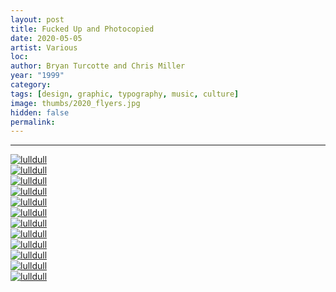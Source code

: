 ```yaml
---
layout: post
title: Fucked Up and Photocopied
date: 2020-05-05
artist: Various
loc: 
author: Bryan Turcotte and Chris Miller
year: "1999"
category: 
tags: [design, graphic, typography, music, culture]
image: thumbs/2020_flyers.jpg
hidden: false
permalink:
---
```






---



<div class="post_image">
	<a href="{{ site.baseurl }}/images/posts/2020_flyers/001.jpg" target="_blank">
	<img src="{{ site.baseurl }}/images/posts/2020_flyers/001.jpg" alt="lulldull"></a>
</div>

<div class="post_image">
	<a href="{{ site.baseurl }}/images/posts/2020_flyers/002.jpg" target="_blank">
	<img src="{{ site.baseurl }}/images/posts/2020_flyers/002.jpg" alt="lulldull"></a>
</div>

<div class="post_image">
	<a href="{{ site.baseurl }}/images/posts/2020_flyers/003.jpg" target="_blank">
	<img src="{{ site.baseurl }}/images/posts/2020_flyers/003.jpg" alt="lulldull"></a>
</div>

<div class="post_image">
	<a href="{{ site.baseurl }}/images/posts/2020_flyers/004.jpg" target="_blank">
	<img src="{{ site.baseurl }}/images/posts/2020_flyers/004.jpg" alt="lulldull"></a>
</div>

<div class="post_image">
	<a href="{{ site.baseurl }}/images/posts/2020_flyers/005.jpg" target="_blank">
	<img src="{{ site.baseurl }}/images/posts/2020_flyers/005.jpg" alt="lulldull"></a>
</div>

<div class="post_image">
	<a href="{{ site.baseurl }}/images/posts/2020_flyers/006.jpg" target="_blank">
	<img src="{{ site.baseurl }}/images/posts/2020_flyers/006.jpg" alt="lulldull"></a>
</div>

<div class="post_image">
	<a href="{{ site.baseurl }}/images/posts/2020_flyers/007.jpg" target="_blank">
	<img src="{{ site.baseurl }}/images/posts/2020_flyers/007.jpg" alt="lulldull"></a>
</div>

<div class="post_image">
	<a href="{{ site.baseurl }}/images/posts/2020_flyers/008.jpg" target="_blank">
	<img src="{{ site.baseurl }}/images/posts/2020_flyers/008.jpg" alt="lulldull"></a>
</div>

<div class="post_image">
	<a href="{{ site.baseurl }}/images/posts/2020_flyers/009.jpg" target="_blank">
	<img src="{{ site.baseurl }}/images/posts/2020_flyers/009.jpg" alt="lulldull"></a>
</div>

<div class="post_image">
	<a href="{{ site.baseurl }}/images/posts/2020_flyers/010.jpg" target="_blank">
	<img src="{{ site.baseurl }}/images/posts/2020_flyers/010.jpg" alt="lulldull"></a>
</div>

<div class="post_image">
	<a href="{{ site.baseurl }}/images/posts/2020_flyers/011.jpg" target="_blank">
	<img src="{{ site.baseurl }}/images/posts/2020_flyers/011.jpg" alt="lulldull"></a>
</div>

<div class="post_image">
	<a href="{{ site.baseurl }}/images/posts/2020_flyers/012.jpg" target="_blank">
	<img src="{{ site.baseurl }}/images/posts/2020_flyers/012.jpg" alt="lulldull"></a>
</div>